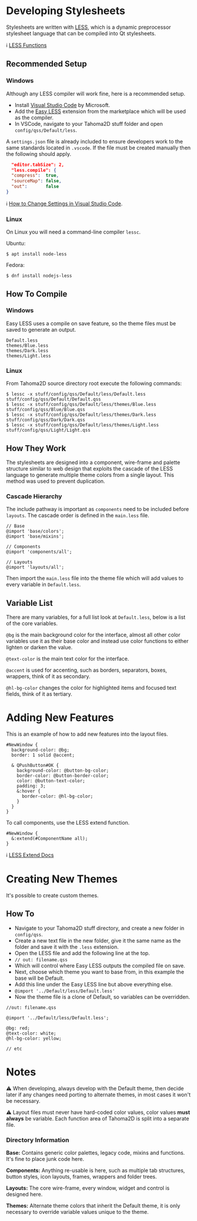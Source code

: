 # Developing Stylesheets
Stylesheets are written with [LESS](http://lesscss.org/), which is a dynamic preprocessor stylesheet language that can be compiled into Qt stylesheets.

ℹ️ [LESS Functions](http://lesscss.org/functions/)

## Recommended Setup

### Windows
Although any LESS compiler will work fine, here is a recommended setup.

- Install [Visual Studio Code](https://code.visualstudio.com/) by Microsoft.
- Add the [Easy LESS](https://marketplace.visualstudio.com/items?itemName=mrcrowl.easy-less) extension from the marketplace which will be used as the compiler.
- In VSCode, navigate to your Tahoma2D stuff folder and open `config/qss/Default/less`.

A `settings.json` file is already included to ensure developers work to the same standards located in `.vscode`. If the file must be created manually then the following should apply.

``` json
  "editor.tabSize": 2,
  "less.compile": {
  "compress":  true,
  "sourceMap": false,
  "out":       false
}
```

ℹ️ [How to Change Settings in Visual Studio Code](https://code.visualstudio.com/docs/getstarted/settings).

### Linux

On Linux you will need a command-line compiler `lessc`.

Ubuntu:

    $ apt install node-less

Fedora:

    $ dnf install nodejs-less



## How To Compile

### Windows

Easy LESS uses a compile on save feature, so the theme files must be saved to generate an output.

```
Default.less
themes/Blue.less
themes/Dark.less
themes/Light.less
```

### Linux
From Tahoma2D source directory root execute the following commands:
```
$ lessc -x stuff/config/qss/Default/less/Default.less stuff/config/qss/Default/Default.qss
$ lessc -x stuff/config/qss/Default/less/themes/Blue.less stuff/config/qss/Blue/Blue.qss
$ lessc -x stuff/config/qss/Default/less/themes/Dark.less stuff/config/qss/Dark/Dark.qss
$ lessc -x stuff/config/qss/Default/less/themes/Light.less stuff/config/qss/Light/Light.qss
```

## How They Work
The stylesheets are designed into a component, wire-frame and palette structure similar to web design that exploits the cascade of the LESS language to generate multiple theme colors from a single layout. This method was used to prevent duplication.

### Cascade Hierarchy 
The include pathway is important as `components` need to be included before `layouts`. The cascade order is defined in the `main.less` file.

``` LESS
// Base
@import 'base/colors';
@import 'base/mixins';

// Components
@import 'components/all';

// Layouts
@import 'layouts/all';
```

Then import the `main.less` file into the theme file which will add values to every variable in `Default.less`.

## Variable List
There are many variables, for a full list look at `Default.less`, below is a list of the core variables.

`@bg` is the main background color for the interface, almost all other color variables use it as their base color and instead use color functions to either lighten or darken the value.

`@text-color` is the main text color for the interface.

`@accent` is used for accenting, such as borders, separators, boxes, wrappers, think of it as secondary.

`@hl-bg-color` changes the color for highlighted items and focused text fields, think of it as tertiary.

# Adding New Features
This is an example of how to add new features into the layout files.

``` LESS
#NewWindow {
  background-color: @bg;
  border: 1 solid @accent;
  
  & QPushButton#OK {
    background-color: @button-bg-color;
    border-color: @button-border-color;
    color: @button-text-color;
    padding: 3;
    &:hover {
      border-color: @hl-bg-color;
    }
  }
}
```

To call components, use the LESS extend function.

``` LESS
#NewWindow {
  &:extend(#ComponentName all);
}
```

ℹ️ [LESS Extend Docs](http://lesscss.org/features/#extend-feature)

# Creating New Themes
It's possible to create custom themes.

## How To
- Navigate to your Tahoma2D stuff directory, and create a new folder in `config/qss`.
- Create a new text file in the new folder, give it the same name as the folder and save it with the `.less` extension.
- Open the LESS file and add the following line at the top.
- `// out: filename.qss`
- Which will control where Easy LESS outputs the compiled file on save.
- Next, choose which theme you want to base from, in this example the base will be Default.
- Add this line under the Easy LESS line but above everything else.
- `@import '../Default/less/Default.less'`
- Now the theme file is a clone of Default, so variables can be overridden.

``` LESS
//out: filename.qss

@import '../Default/less/Default.less';

@bg: red;
@text-color: white;
@hl-bg-color: yellow;

// etc
```

# Notes
⚠️ When developing, always develop with the Default theme, then decide later if any changes need porting to alternate themes, in most cases it won't be necessary.

⚠️ Layout files must never have hard-coded color values, color values **must always** be variable. Each function area of Tahoma2D is split into a separate file.

### Directory Information
**Base:** Contains generic color palettes, legacy code, mixins and functions. It's fine to place junk code here.

**Components:** Anything re-usable is here, such as multiple tab structures, button styles, icon layouts, frames, wrappers and folder trees.

**Layouts:** The core wire-frame, every window, widget and control is designed here.

**Themes:** Alternate theme colors that inherit the Default theme, it is only necessary to override variable values unique to the theme.
